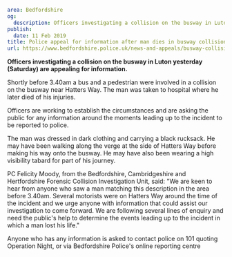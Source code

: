 ```yaml
area: Bedfordshire
og:
  description: Officers investigating a collision on the busway in Luton yesterday (Saturday) are appealing for information.
publish:
  date: 11 Feb 2019
title: Police appeal for information after man dies in busway collision
url: https://www.bedfordshire.police.uk/news-and-appeals/busway-collision-luton-feb19
```

**Officers investigating a collision on the busway in Luton yesterday (Saturday) are appealing for information.**

Shortly before 3.40am a bus and a pedestrian were involved in a collision on the busway near Hatters Way. The man was taken to hospital where he later died of his injuries.

Officers are working to establish the circumstances and are asking the public for any information around the moments leading up to the incident to be reported to police.

The man was dressed in dark clothing and carrying a black rucksack. He may have been walking along the verge at the side of Hatters Way before making his way onto the busway. He may have also been wearing a high visibility tabard for part of his journey.

PC Felicity Moody, from the Bedfordshire, Cambridgeshire and Hertfordshire Forensic Collision Investigation Unit, said: "We are keen to hear from anyone who saw a man matching this description in the area before 3.40am. Several motorists were on Hatters Way around the time of the incident and we urge anyone with information that could assist our investigation to come forward. We are following several lines of enquiry and need the public's help to determine the events leading up to the incident in which a man lost his life."

Anyone who has any information is asked to contact police on 101 quoting Operation Night, or via Bedfordshire Police's online reporting centre
